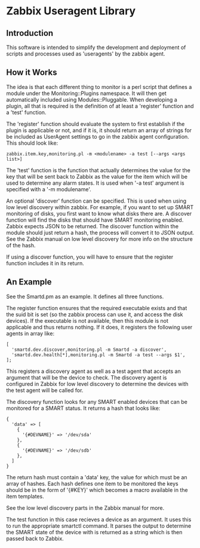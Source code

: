 # Zabbix Useragent Library

## Introduction

This software is intended to simplify the development and deployment of scripts and processes used as 'useragents' by the zabbix agent.

## How it Works

The idea is that each different thing to monitor is a perl script that defines a module under the Monitoring::Plugins namespace.  It will then get automatically included using Modules::Pluggable.  When developing a plugin, all that is required is the definition of at least a 'register' function and a 'test' function.

The 'register' function should evaluate the system to first establish if the plugin is applicable or not, and if it is, it should return an array of strings for be included as UserAgent settings to go in the zabbix agent 
configuration.  This should look like:

```
zabbix.item.key,monitoring.pl -m <modulename> -a test [--args <args list>]
```

The 'test' function is the function that actually determines the value for the key that will be sent back to Zabbix as the value for the item which will be used to determine any alarm states.  It is used when '-a test' argument is specified with a '-m modulename'.

An optional 'discover' function can be specified.  This is used when using low level discovery within zabbix.  For example, if you want to set up SMART monitoring of disks, you first want to know what disks there are.  A discover function will find the disks that should have SMART monitoring enabled.  Zabbix expects JSON to be returned.  The discover function within the module should just return a hash, the process will convert it to JSON output.  See the Zabbix manual on low level discovery for more info on the structure of the hash.

If using a discover function, you will have to ensure that the register function includes it in its return.

## An Example

See the Smartd.pm as an example.  It defines all three functions.

The register function ensures that the required executable exists and that the suid bit is set (so the zabbix process can use it, and access the disk devices).  If the executable is not available, then this module is not applicable and thus returns nothing.  If it does, it registers the following user agents in array like:

```
[
  'smartd.dev.discover,monitoring.pl -m Smartd -a discover',
  'smartd.dev.health[*],monitoring.pl -m Smartd -a test --args $1',
];
```

This registers a discovery agent as well as a test agent that accepts an argument that will be the device to check.  The discovery agent is configured in Zabbix for low level discovery to determine the devices with the test agent will be called for.

The discovery function looks for any SMART enabled devices that can be monitored for a SMART status.  It returns a hash that looks like:

```
{
  'data' => [
    {
      '{#DEVNAME}' => '/dev/sda'
    },
    {
      '{#DEVNAME}' => '/dev/sdb'
    },
  ]
}
```

The return hash must contain a 'data' key, the value for which must be an array of hashes.  Each hash defines one item to be monitored the keys should be in the form of '{#KEY}' which becomes a macro available in the item templates.

See the low level discovery parts in the Zabbix manual for more.

The test function in this case recieves a device as an argument.  It uses this to run the appropriate smartctl command.  It parses the output to determine the SMART state of the device with is returned as a string which is then passed back to Zabbix.
